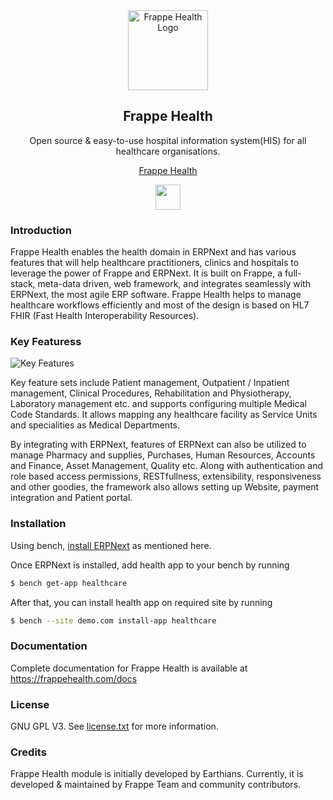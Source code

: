 <div align="center">
<a href="https://frappehealth.com">
    <img src="https://raw.githubusercontent.com/frappe/healthcare/develop/healthcare/public/images/healthcare.svg" height="128" alt="Frappe Health Logo">
  </a>
  <h2>Frappe Health</h2>
  <p align="center">
    <p>Open source & easy-to-use hospital information system(HIS) for all healthcare organisations.</p>
  </p>

[Frappe Health](https://frappehealth.com)

 <div align="center" style="max-height: 40px;">
    <a href="https://frappecloud.com/healthcare/signup">
        <img src=".github/try-on-f-cloud-button.svg" height="40">
    </a>
 </div>

</div>

### Introduction

Frappe Health enables the health domain in ERPNext and has various features that will help healthcare practitioners, clinics and hospitals to leverage the power of Frappe and ERPNext. It is built on Frappe, a full-stack, meta-data driven, web framework, and integrates seamlessly with ERPNext, the most agile ERP software. Frappe Health helps to manage healthcare workflows efficiently and most of the design is based on HL7 FHIR (Fast Health Interoperability Resources).

### Key Featuress

![Key Features](https://raw.githubusercontent.com/frappe/health/develop/key-features.png)

Key feature sets include Patient management, Outpatient / Inpatient management, Clinical Procedures, Rehabilitation and Physiotherapy, Laboratory management etc. and supports configuring multiple Medical Code Standards. It allows mapping any healthcare facility as Service Units and specialities as Medical Departments.

By integrating with ERPNext, features of ERPNext can also be utilized to manage Pharmacy and supplies, Purchases, Human Resources, Accounts and Finance, Asset Management, Quality etc. Along with authentication and role based access permissions, RESTfullness, extensibility, responsiveness and other goodies, the framework also allows setting up Website, payment integration and Patient portal.

### Installation

Using bench, [install ERPNext](https://github.com/frappe/bench#installation) as mentioned here.

Once ERPNext is installed, add health app to your bench by running

```sh
$ bench get-app healthcare
```

After that, you can install health app on required site by running

```sh
$ bench --site demo.com install-app healthcare
```

### Documentation

Complete documentation for Frappe Health is available at https://frappehealth.com/docs

### License

GNU GPL V3. See [license.txt](https://github.com/frappe/health/blob/develop/license.txt) for more information.

### Credits

Frappe Health module is initially developed by Earthians. Currently, it is developed & maintained by Frappe Team and community contributors.
